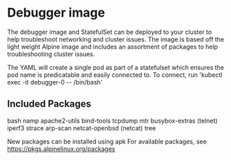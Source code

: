 # Debugger image

The debugger image and StatefulSet can be deployed to your cluster to help troubleshoot networking and cluster issues.
The image is based off the light weight Alpine image and includes an assortment of packages to help troubleshooting cluster issues.

The YAML will create a single pod as part of a statefulset which ensures the pod name is predicatable and easily connected to.
To connect, run 'kubectl exec -it debugger-0 -- /bin/bash'

## Included Packages

bash
namp
apache2-utils
bind-tools
tcpdump
mtr
busybox-extras (telnet)
iperf3
strace
arp-scan
netcat-openbsd (netcat)
tree

New packages can be installed using apk
For available packages, see https://pkgs.alpinelinux.org/packages
